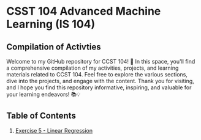# CSST 104 Advanced Machine Learning (IS 104)

## Compilation of Activties

Welcome to my GitHub repository for CCST 104! 🚀
In this space, you'll find a comprehensive compilation of my activities, projects, and learning materials related to CCST 104.
Feel free to explore the various sections, dive into the projects, and engage with the content.
Thank you for visiting, and I hope you find this repository informative, inspiring, and valuable for your learning endeavors! 📚💡

## Table of Contents
1. <a href="url">Exercise 5 - Linear Regression</a>
